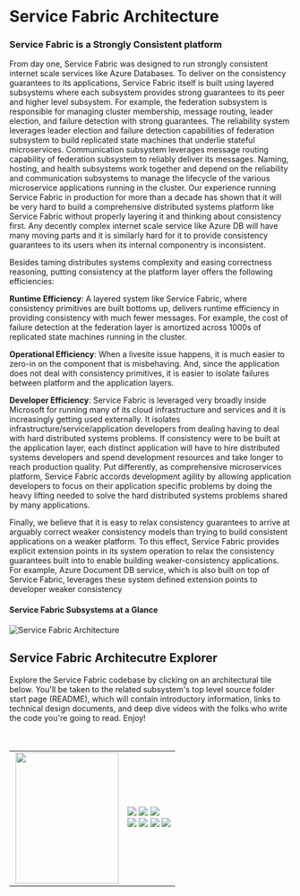# Service Fabric Architecture

### Service Fabric is a Strongly Consistent platform
From day one, Service Fabric was designed to run strongly consistent internet scale services like Azure Databases. To deliver on the consistency guarantees to its applications, Service Fabric itself is built using layered subsystems where each subsystem provides strong guarantees to its peer and higher level subsystem. For example, the federation subsystem is responsible for managing cluster membership, message routing, leader election, and failure detection with strong guarantees. The reliability system leverages leader election and failure detection capabilities of federation subsystem to build replicated state machines that underlie stateful microservices.  Communication subsystem leverages message routing capability of federation subsystem to reliably deliver its messages. Naming, hosting, and health subsystems work together and depend on the reliability and communication subsystems to manage the lifecycle of the various microservice applications running in the cluster. Our experience running Service Fabric in production for more than a decade has shown that it will be very hard to build a comprehensive distributed systems platform like Service Fabric without properly layering it and thinking about consistency first. Any decently complex internet scale service like Azure DB will have many moving parts and it is similarly hard for it to provide consistency guarantees to its users when its internal componentry is inconsistent. 

Besides taming distributes systems complexity and easing correctness reasoning, putting consistency at the platform layer offers the following efficiencies:  

**Runtime Efficiency**: A layered system like Service Fabric, where consistency primitives are built bottoms up, delivers runtime efficiency in providing consistency with much fewer messages. For example, the cost of failure detection at the federation layer is amortized across 1000s of replicated state machines running in the cluster.  

**Operational Efficiency**: When a livesite issue happens, it is much easier to zero-in on the component that is misbehaving. And, since the application does not deal with consistency primitives, it is easier to isolate failures between platform and the application layers. 

**Developer Efficiency**: Service Fabric is leveraged very broadly inside Microsoft for running many of its cloud infrastructure and services and it is increasingly getting used externally. It isolates infrastructure/service/application developers from dealing having to deal with hard distributed systems problems. If consistency were to be built at the application layer, each distinct application will have to hire distributed systems developers and spend development resources and take longer to reach production quality. Put differently, as comprehensive microservices platform, Service Fabric accords development agility by allowing application developers to focus on their application specific problems by doing the heavy lifting needed to solve the hard distributed systems problems shared by many applications. 

Finally, we believe that it is easy to relax consistency guarantees to arrive at arguably correct weaker consistency models than trying to build consistent applications on a weaker platform. To this effect, Service Fabric provides explicit extension points in its system operation to relax the consistency guarantees built into to enable building weaker-consistency applications. For example, Azure Document DB service, which is also built on top of Service Fabric, leverages these system defined extension points to developer weaker consistency 



#### Service Fabric Subsystems at a Glance


![Service Fabric Architecture](https://github.com/GitTorre/service-fabric/blob/master/Architecture/Images/service-fabric-architecture.png)



## Service Fabric Architecutre Explorer

Explore the Service Fabric codebase by clicking on an architectural tile below. You'll be taken to the related subsystem's top level source folder start page (README), which will contain introductory information, links to technical design documents, and deep dive videos with the folks who write the code you're going to read. Enjoy!  
<br/>
<br/>
<table style="border: 0px; padding: 0px;">
  <tr>
    <td align="right">
       <a href="https://github.com/GitTorre/service-fabric/tree/master/src/prod/src/Management/README.md"><img src="https://github.com/GitTorre/service-fabric/blob/master/Architecture/Images//Management.png" height="234" width="184" align="right" /></a>
    </td>
    <td align="left">
        <a href="https://github.com/GitTorre/service-fabric/tree/master/src/prod/src/Naming/README.md"><img src="https://github.com/GitTorre/service-fabric/blob/master/Architecture/Images/Naming.png" /></a> 
      <a href="https://github.com/GitTorre/service-fabric/tree/master/src/prod/src/Hosting2/README.md"><img src="https://github.com/GitTorre/service-fabric/blob/master/Architecture/Images/Hosting.png" /></a> 
      <a href="#"><img src="https://github.com/GitTorre/service-fabric/blob/master/Architecture/Images/Application.png" /></a> 
      <br/>
        <a href="https://github.com/GitTorre/service-fabric/tree/master/src/prod/src/Communication/README.md"><img src="https://github.com/GitTorre/service-fabric/blob/master/Architecture/Images/Communication.png" /></a> 
        <a href="https://github.com/GitTorre/service-fabric/tree/master/src/prod/src/Reliability/README.md"><img src="https://github.com/GitTorre/service-fabric/blob/master/Architecture/Images/Reliability.png" /></a>
        <a href="https://github.com/GitTorre/service-fabric/tree/master/src/prod/src/Federation/README.md"><img src="https://github.com/GitTorre/service-fabric/blob/master/Architecture/Images/Federation.png" /></a>  
        <a href="https://github.com/GitTorre/service-fabric/tree/master/src/prod/src/Transport/README.md"><img src="https://github.com/GitTorre/service-fabric/blob/master/Architecture/Images/Transport.png" /></a>
    </td>
  </tr>
</table>
